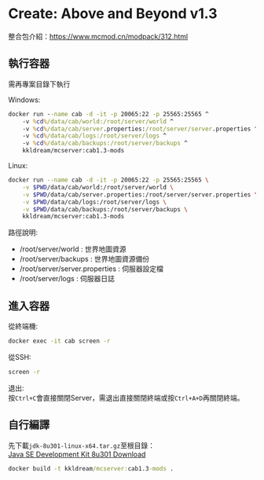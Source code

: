 # Create: Above and Beyond v1.3

整合包介紹：https://www.mcmod.cn/modpack/312.html

## 執行容器

需再專案目錄下執行

Windows:  
```cmd
docker run --name cab -d -it -p 20065:22 -p 25565:25565 ^
    -v %cd%/data/cab/world:/root/server/world ^
    -v %cd%/data/cab/server.properties:/root/server/server.properties ^
    -v %cd%/data/cab/logs:/root/server/logs ^
    -v %cd%/data/cab/backups:/root/server/backups ^
    kkldream/mcserver:cab1.3-mods
```

Linux:  
```sh
docker run --name cab -d -it -p 20065:22 -p 25565:25565 \
    -v $PWD/data/cab/world:/root/server/world \
    -v $PWD/data/cab/server.properties:/root/server/server.properties \
    -v $PWD/data/cab/logs:/root/server/logs \
    -v $PWD/data/cab/backups:/root/server/backups \
    kkldream/mcserver:cab1.3-mods
```

路徑說明:

* /root/server/world : 世界地圖資源
* /root/server/backups : 世界地圖資源備份
* /root/server/server.properties : 伺服器設定檔
* /root/server/logs : 伺服器日誌

## 進入容器

從終端機:  
```sh
docker exec -it cab screen -r
```

從SSH:  
```sh
screen -r
```

退出:  
按`Ctrl+C`會直接關閉Server，需退出直接關閉終端或按`Ctrl+A+D`再關閉終端。

## 自行編譯

先下載`jdk-8u301-linux-x64.tar.gz`至根目錄：  
[Java SE Development Kit 8u301 Download](https://www.oracle.com/tw/java/technologies/javase/javase8u211-later-archive-downloads.html#:~:text=8u301%2Dlinux%2Dx64.rpm-,Linux%20x64%20Compressed%20Archive,jdk%2D8u301%2Dlinux%2Dx64.tar.gz,-macOS%20x64%20DMG%20Installer)

```cmd
docker build -t kkldream/mcserver:cab1.3-mods .
```